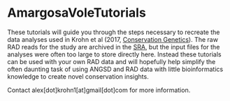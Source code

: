 # AmargosaVoleTutorials

These tutorials will guide you through the steps necessary to recreate the data analyses used in Krohn et al (2017, [Conservation Genetics](https://link.springer.com/article/10.1007/s10592-017-1010-2)). The raw RAD reads for the study are archived in the [SRA](https://www.ncbi.nlm.nih.gov/sra/SRX2515317[accn]), but the input files for the analyses were often too large to store directly here. Instead these tutorials can be used with your own RAD data and will hopefully help simplify the often daunting task of using ANGSD and RAD data with little bioinformatics knowledge to create novel conservation insights.

Contact alex[dot]krohn1[at]gmail[dot]com for more information.
